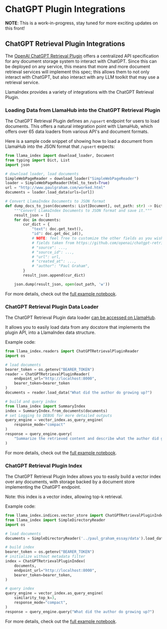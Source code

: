 # ChatGPT Plugin Integrations

**NOTE**: This is a work-in-progress, stay tuned for more exciting updates on this front!

## ChatGPT Retrieval Plugin Integrations

The [OpenAI ChatGPT Retrieval Plugin](https://github.com/openai/chatgpt-retrieval-plugin)
offers a centralized API specification for any document storage system to interact
with ChatGPT. Since this can be deployed on any service, this means that more and more
document retrieval services will implement this spec; this allows them to not only
interact with ChatGPT, but also interact with any LLM toolkit that may use
a retrieval service.

LlamaIndex provides a variety of integrations with the ChatGPT Retrieval Plugin.

### Loading Data from LlamaHub into the ChatGPT Retrieval Plugin

The ChatGPT Retrieval Plugin defines an `/upsert` endpoint for users to load
documents. This offers a natural integration point with LlamaHub, which offers
over 65 data loaders from various API's and document formats.

Here is a sample code snippet of showing how to load a document from LlamaHub
into the JSON format that `/upsert` expects:

```python
from llama_index import download_loader, Document
from typing import Dict, List
import json

# download loader, load documents
SimpleWebPageReader = download_loader("SimpleWebPageReader")
loader = SimpleWebPageReader(html_to_text=True)
url = "http://www.paulgraham.com/worked.html"
documents = loader.load_data(urls=[url])

# Convert LlamaIndex Documents to JSON format
def dump_docs_to_json(documents: List[Document], out_path: str) -> Dict:
    """Convert LlamaIndex Documents to JSON format and save it."""
    result_json = []
    for doc in documents:
        cur_dict = {
            "text": doc.get_text(),
            "id": doc.get_doc_id(),
            # NOTE: feel free to customize the other fields as you wish
            # fields taken from https://github.com/openai/chatgpt-retrieval-plugin/tree/main/scripts/process_json#usage
            # "source": ...,
            # "source_id": ...,
            # "url": url,
            # "created_at": ...,
            # "author": "Paul Graham",
        }
        result_json.append(cur_dict)

    json.dump(result_json, open(out_path, 'w'))

```

For more details, check out the [full example notebook](https://github.com/jerryjliu/llama_index/blob/main/examples/chatgpt_plugin/ChatGPT_Retrieval_Plugin_Upload.ipynb).

### ChatGPT Retrieval Plugin Data Loader

The ChatGPT Retrieval Plugin data loader [can be accessed on LlamaHub](https://llamahub.ai/l/chatgpt_plugin).

It allows you to easily load data from any docstore that implements the plugin API, into a LlamaIndex data structure.

Example code:

```python
from llama_index.readers import ChatGPTRetrievalPluginReader
import os

# load documents
bearer_token = os.getenv("BEARER_TOKEN")
reader = ChatGPTRetrievalPluginReader(
    endpoint_url="http://localhost:8000",
    bearer_token=bearer_token
)
documents = reader.load_data("What did the author do growing up?")

# build and query index
from llama_index import SummaryIndex
index = SummaryIndex.from_documents(documents)
# set Logging to DEBUG for more detailed outputs
query_engine = vector_index.as_query_engine(
    response_mode="compact"
)
response = query_engine.query(
    "Summarize the retrieved content and describe what the author did growing up",
)

```
For more details, check out the [full example notebook](https://github.com/jerryjliu/llama_index/blob/main/examples/chatgpt_plugin/ChatGPTRetrievalPluginReaderDemo.ipynb).

### ChatGPT Retrieval Plugin Index

The ChatGPT Retrieval Plugin Index allows you to easily build a vector index over any documents, with storage backed by a document store implementing the
ChatGPT endpoint.

Note: this index is a vector index, allowing top-k retrieval.

Example code:

```python
from llama_index.indices.vector_store import ChatGPTRetrievalPluginIndex
from llama_index import SimpleDirectoryReader
import os

# load documents
documents = SimpleDirectoryReader('../paul_graham_essay/data').load_data()

# build index
bearer_token = os.getenv("BEARER_TOKEN")
# initialize without metadata filter
index = ChatGPTRetrievalPluginIndex(
    documents,
    endpoint_url="http://localhost:8000",
    bearer_token=bearer_token,
)

# query index
query_engine = vector_index.as_query_engine(
    similarity_top_k=3,
    response_mode="compact",
)
response = query_engine.query("What did the author do growing up?")

```

For more details, check out the [full example notebook](https://github.com/jerryjliu/llama_index/blob/main/examples/chatgpt_plugin/ChatGPTRetrievalPluginIndexDemo.ipynb).
